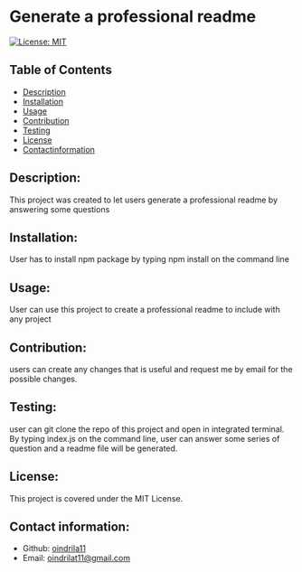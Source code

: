 # Generate a professional readme

 [![License: MIT](https://img.shields.io/badge/License-MIT-yellow.svg)](https://opensource.org/licenses/MIT)
 

## Table of Contents
- [Description](#Description)
- [Installation](#Installation)
- [Usage](#Usage)
- [Contribution](#Contribution)
- [Testing](#Testing)
- [License](#License)
- [Contactinformation](#Contactinformation)

## Description:
This project was created to let users generate a professional readme by answering some questions

## Installation:
User has to install npm package by typing npm install on the command line

## Usage:
User can use this project to create a professional readme to include with any project

## Contribution:
users can create any changes that is useful and request me by email for the possible changes. 

## Testing:
user can git clone the repo of this project and open in integrated terminal. By typing index.js on the command line, user can answer some series of question and a readme file will be generated.

## License:
This project is covered under the MIT License.

## Contact information:
- Github: [oindrila11](https://github.com/oindrila11)
- Email: [oindrilat11@gmail.com](mailto:user@example.com) 
